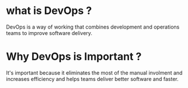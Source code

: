 
# what is DevOps ?
DevOps is a way of working that combines development and operations teams to improve software delivery. 


# Why DevOps is Important ?
It's important because it eliminates the most of the manual involment and increases efficiency and helps teams deliver better software and faster.


